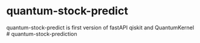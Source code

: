 # quantum-stock-predict
quantum-stock-predict is first version of fastAPI qiskit and QuantumKernel
#   q u a n t u m - s t o c k - p r e d i c t i o n  
 